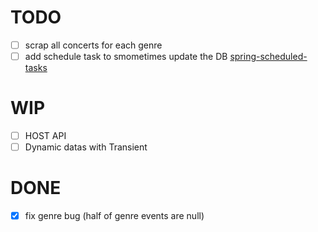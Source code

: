 # TODO

- [ ] scrap all concerts for each genre
- [ ] add schedule task to smometimes update the DB [spring-scheduled-tasks](https://www.baeldung.com/spring-scheduled-tasks)

# WIP

- [ ] HOST API
- [ ] Dynamic datas with Transient

# DONE

- [x] fix genre bug (half of genre events are null)